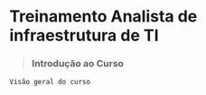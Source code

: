 # Treinamento Analista de infraestrutura de TI

> ### Introdução ao Curso
```sh
Visão geral do curso
```
